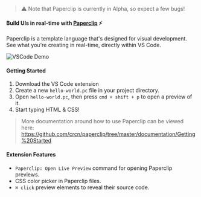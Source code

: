 > ⚠️ Note that Paperclip is currently in Alpha, so expect a few bugs!

#### Build UIs in real-time with [Paperclip](http://github.com/crcn/paperclip) ⚡️

Paperclip is a template language that's designed for visual development. See what you're creating in real-time, directly within VS Code.

![VSCode Demo](https://user-images.githubusercontent.com/757408/75412579-f0965200-58f0-11ea-8043-76a0b0ec1a08.gif)

#### Getting Started

1. Download the VS Code extension
1. Create a new `hello-world.pc` file in your project directory.
1. Open `hello-world.pc`, then press `cmd + shift + p` to open a preview of it.
1. Start typing HTML & CSS!

> More documentation around how to use Paperclip can be viewed here: https://github.com/crcn/paperclip/tree/master/documentation/Getting%20Started

####  Extension Features

- `Paperclip: Open Live Preview` command for opening Paperclip previews.
- CSS color picker in Paperclip files.
- `⌘ click` preview elements to reveal their source code.
